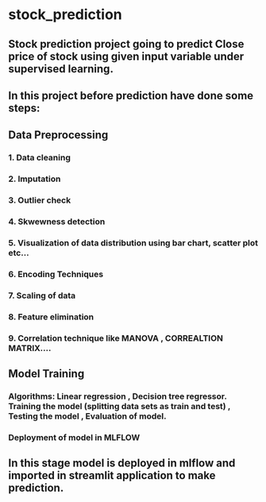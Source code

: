 # stock_prediction
## Stock prediction project going to predict Close price of stock using given input variable under supervised learning.
## In this project before prediction have done some steps:
## Data Preprocessing
### 1. Data cleaning 
### 2. Imputation
### 3. Outlier check
### 4. Skwewness detection
### 5. Visualization of data distribution using bar chart, scatter plot etc...
### 6. Encoding Techniques
### 7. Scaling of data
### 8. Feature elimination
### 9. Correlation technique like MANOVA , CORREALTION MATRIX....

## Model Training
### Algorithms: Linear regression , Decision tree regressor. Training the model (splitting data sets as train and test) , Testing the model , Evaluation of model.

### Deployment of model in MLFLOW
## In this stage model is deployed in mlflow and imported in streamlit application to make prediction.

